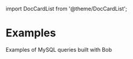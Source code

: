 import DocCardList from '@theme/DocCardList';

# Examples

Examples of MySQL queries built with Bob

<DocCardList />
